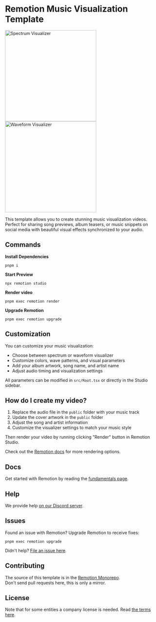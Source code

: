 # Remotion Music Visualization Template

<div class='grid' markdown>
  <img alt='Spectrum Visualizer' width='300px' src='https://github.com/user-attachments/assets/74095cfd-5507-4875-9e55-2b7f66c72287' />
  <img alt='Waveform Visualizer' width='300px' src='https://github.com/user-attachments/assets/601b760c-952b-4fe4-90f4-527c9e2ad8b3' />
</div>

This template allows you to create stunning music visualization videos. Perfect for sharing song previews, album teasers, or music snippets on social media with beautiful visual effects synchronized to your audio.

## Commands

**Install Dependencies**

```console
pnpm i
```

**Start Preview**

```console
npx remotion studio
```

**Render video**

```console
pnpm exec remotion render
```

**Upgrade Remotion**

```console
pnpm exec remotion upgrade
```

## Customization

You can customize your music visualization:

- Choose between spectrum or waveform visualizer
- Customize colors, wave patterns, and visual parameters
- Add your album artwork, song name, and artist name
- Adjust audio timing and visualization settings

All parameters can be modified in `src/Root.tsx` or directly in the Studio sidebar.

## How do I create my video?

1. Replace the audio file in the `public` folder with your music track
2. Update the cover artwork in the `public` folder
3. Adjust the song and artist information
4. Customize the visualizer settings to match your music style

Then render your video by running clicking "Render" button in Remotion Studio.

Check out the [Remotion docs](/docs/render/) for more rendering options.

## Docs

Get started with Remotion by reading the [fundamentals page](https://www.remotion.dev/docs/the-fundamentals).

## Help

We provide help [on our Discord server](https://discord.gg/6VzzNDwUwV).

## Issues

Found an issue with Remotion? Upgrade Remotion to receive fixes:

```
pnpm exec remotion upgrade
```

Didn't help? [File an issue here](https://github.com/remotion-dev/remotion/issues/new).

## Contributing

The source of this template is in the [Remotion Monorepo](https://github.com/remotion-dev/remotion/tree/main/packages/template-music-visualization).  
Don't send pull requests here, this is only a mirror.

## License

Note that for some entities a company license is needed. Read [the terms here](https://github.com/remotion-dev/remotion/blob/main/LICENSE.md).
